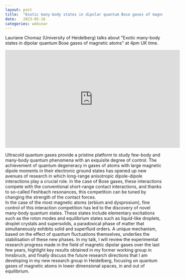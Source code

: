 ```yaml
---
layout: post
title:  "Exotic many-body states in dipolar quantum Bose gases of magnetic atoms"
date:   2023-05-16
categories: webinar
---
```


Lauriane Chomaz (University of Heidelberg) talks about "Exotic many-body states in dipolar quantum Bose gases of magnetic atoms" at 4pm UK time.

<iframe width="560" height="315" src="https://www.youtube.com/embed/Md7lr2KyJww" title="YouTube video player" frameborder="0" allow="accelerometer; autoplay; clipboard-write; encrypted-media; gyroscope; picture-in-picture; web-share" allowfullscreen></iframe>
                                                                                                                                     
Ultracold quantum gases provide a pristine platform to study few-body and many-body quantum phenomena with an exquisite degree of control. 
The achievement of quantum degeneracy in gases of atoms with large magnetic dipole moments in their electronic ground states has opened up new avenues of research in which long-range anisotropic dipole-dipole interactions play a crucial role. 
In the case of Bose gases, these interactions compete with the conventional short-range contact interactions, and thanks to so-called Feshbach resonances, this competition can be tuned by changing the strength of the contact forces.  
In the case of the most magnetic atoms (erbium and dysprosium), fine control of this interaction competition has led to the discovery of novel many-body quantum states. 
These states include elementary excitations such as the roton modes and equilibrium states such as liquid-like droplets, droplet crystals and supersolids, a paradoxical phase of matter that simultaneously exhibits solid and superfluid orders. 
A unique mechanism, based on the effect of quantum fluctuations themselves, underlies the stabilisation of these new phases. 
In my talk, I will review the experimental research progress made in the field of magnetic dipolar gases over the last few years, highlight key results obtained in my former working group in Innsbruck, and finally discuss the future research directions that I am developing in my new research group in Heidelberg, focusing on quantum gases of magnetic atoms in lower dimensional spaces, in and out of equilibrium.
